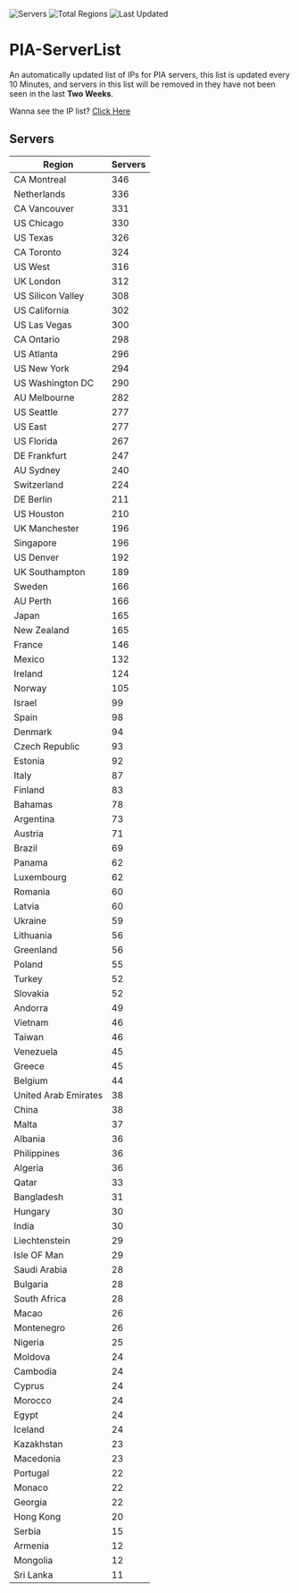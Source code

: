 ![Servers](https://img.shields.io/badge/Servers-11,562-darkgreen)
![Total Regions](https://img.shields.io/badge/Total_Regions-97-darkgreen)
![Last Updated](https://img.shields.io/badge/Last_Updated-April_29_2024_09:40_EDT-darkgreen)

# PIA-ServerList
An automatically updated list of IPs for PIA servers, this list is updated every 10 Minutes, and servers in this list will be removed in they have not been seen in the last **Two Weeks**.

Wanna see the IP list? [Click Here](./servers.json)

## Servers
| Region               | Servers |
|----------------------|---------|
| CA Montreal | 346 |
| Netherlands | 336 |
| CA Vancouver | 331 |
| US Chicago | 330 |
| US Texas | 326 |
| CA Toronto | 324 |
| US West | 316 |
| UK London | 312 |
| US Silicon Valley | 308 |
| US California | 302 |
| US Las Vegas | 300 |
| CA Ontario | 298 |
| US Atlanta | 296 |
| US New York | 294 |
| US Washington DC | 290 |
| AU Melbourne | 282 |
| US Seattle | 277 |
| US East | 277 |
| US Florida | 267 |
| DE Frankfurt | 247 |
| AU Sydney | 240 |
| Switzerland | 224 |
| DE Berlin | 211 |
| US Houston | 210 |
| UK Manchester | 196 |
| Singapore | 196 |
| US Denver | 192 |
| UK Southampton | 189 |
| Sweden | 166 |
| AU Perth | 166 |
| Japan | 165 |
| New Zealand | 165 |
| France | 146 |
| Mexico | 132 |
| Ireland | 124 |
| Norway | 105 |
| Israel | 99 |
| Spain | 98 |
| Denmark | 94 |
| Czech Republic | 93 |
| Estonia | 92 |
| Italy | 87 |
| Finland | 83 |
| Bahamas | 78 |
| Argentina | 73 |
| Austria | 71 |
| Brazil | 69 |
| Panama | 62 |
| Luxembourg | 62 |
| Romania | 60 |
| Latvia | 60 |
| Ukraine | 59 |
| Lithuania | 56 |
| Greenland | 56 |
| Poland | 55 |
| Turkey | 52 |
| Slovakia | 52 |
| Andorra | 49 |
| Vietnam | 46 |
| Taiwan | 46 |
| Venezuela | 45 |
| Greece | 45 |
| Belgium | 44 |
| United Arab Emirates | 38 |
| China | 38 |
| Malta | 37 |
| Albania | 36 |
| Philippines | 36 |
| Algeria | 36 |
| Qatar | 33 |
| Bangladesh | 31 |
| Hungary | 30 |
| India | 30 |
| Liechtenstein | 29 |
| Isle OF Man | 29 |
| Saudi Arabia | 28 |
| Bulgaria | 28 |
| South Africa | 28 |
| Macao | 26 |
| Montenegro | 26 |
| Nigeria | 25 |
| Moldova | 24 |
| Cambodia | 24 |
| Cyprus | 24 |
| Morocco | 24 |
| Egypt | 24 |
| Iceland | 24 |
| Kazakhstan | 23 |
| Macedonia | 23 |
| Portugal | 22 |
| Monaco | 22 |
| Georgia | 22 |
| Hong Kong | 20 |
| Serbia | 15 |
| Armenia | 12 |
| Mongolia | 12 |
| Sri Lanka | 11 |
